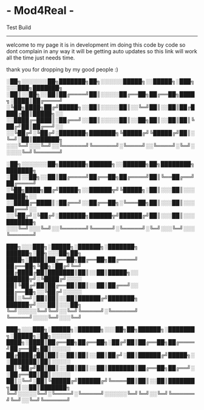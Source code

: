# - Mod4Real -
Test Build

--------------------------------------------------------------------------------------------------------------------------------------------
welcome to my page it is in development im doing this code by code so dont complain in any way it will be getting auto updates so this link will work all the time just needs time. 

thank you for dropping by my good people :) 


░██╗░░░░░░░██╗███████╗██╗░░░░░░█████╗░░█████╗░███╗░░░███╗███████╗
░██║░░██╗░░██║██╔════╝██║░░░░░██╔══██╗██╔══██╗████╗░████║██╔════╝
░╚██╗████╗██╔╝█████╗░░██║░░░░░██║░░╚═╝██║░░██║██╔████╔██║█████╗░░
░░████╔═████║░██╔══╝░░██║░░░░░██║░░██╗██║░░██║██║╚██╔╝██║██╔══╝░░
░░╚██╔╝░╚██╔╝░███████╗███████╗╚█████╔╝╚█████╔╝██║░╚═╝░██║███████╗
░░░╚═╝░░░╚═╝░░╚══════╝╚══════╝░╚════╝░░╚════╝░╚═╝░░░░░╚═╝╚══════╝


░██╗░░░░░░░██╗███████╗██████╗░░██████╗██╗████████╗███████╗
░██║░░██╗░░██║██╔════╝██╔══██╗██╔════╝██║╚══██╔══╝██╔════╝
░╚██╗████╗██╔╝█████╗░░██████╦╝╚█████╗░██║░░░██║░░░█████╗░░
░░████╔═████║░██╔══╝░░██╔══██╗░╚═══██╗██║░░░██║░░░██╔══╝░░
░░╚██╔╝░╚██╔╝░███████╗██████╦╝██████╔╝██║░░░██║░░░███████╗
░░░╚═╝░░░╚═╝░░╚══════╝╚═════╝░╚═════╝░╚═╝░░░╚═╝░░░╚══════╝


███╗░░░███╗░█████╗░██████╗░███████╗  ██████╗░██╗░░░██╗██╗
████╗░████║██╔══██╗██╔══██╗██╔════╝  ██╔══██╗╚██╗░██╔╝╚═╝
██╔████╔██║███████║██║░░██║█████╗░░  ██████╦╝░╚████╔╝░░░░
██║╚██╔╝██║██╔══██║██║░░██║██╔══╝░░  ██╔══██╗░░╚██╔╝░░░░░
██║░╚═╝░██║██║░░██║██████╔╝███████╗  ██████╦╝░░░██║░░░██╗
╚═╝░░░░░╚═╝╚═╝░░╚═╝╚═════╝░╚══════╝  ╚═════╝░░░░╚═╝░░░╚═╝


███╗░░░███╗░█████╗░██████╗░░░██╗██╗██████╗░███████╗░█████╗░██╗░░░░░
████╗░████║██╔══██╗██╔══██╗░██╔╝██║██╔══██╗██╔════╝██╔══██╗██║░░░░░
██╔████╔██║██║░░██║██║░░██║██╔╝░██║██████╔╝█████╗░░███████║██║░░░░░
██║╚██╔╝██║██║░░██║██║░░██║███████║██╔══██╗██╔══╝░░██╔══██║██║░░░░░
██║░╚═╝░██║╚█████╔╝██████╔╝╚════██║██║░░██║███████╗██║░░██║███████╗
╚═╝░░░░░╚═╝░╚════╝░╚═════╝░░░░░░╚═╝╚═╝░░╚═╝╚══════╝╚═╝░░╚═╝╚══════╝

